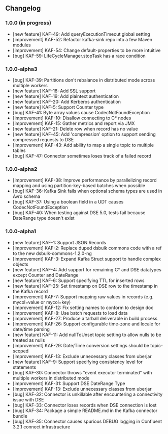 ## Changelog

### 1.0.0 (in progress)
- [new feature] KAF-49: Add queryExecutionTimeout global setting
- [improvement] KAF-52: Refactor kafka-sink repo into a few Maven modules
- [improvement] KAF-54: Change default-properties to be more intuitive
- [bug] KAF-59: LifeCycleManager.stopTask has a race condition

### 1.0.0-alpha3
- [bug] KAF-39: Partitions don't rebalance in distributed mode across multiple workers
- [new feature] KAF-18: Add SSL support
- [new feature] KAF-19: Add plaintext authentication
- [new feature] KAF-20: Add Kerberos authentication
- [new feature] KAF-5: Support Counter type
- [bug] KAF-41: Byte array values cause CodecNotFoundException
- [improvement] KAF-10: Disallow connecting to C* nodes
- [improvement] KAF-15: Gather metrics and report via JMX
- [new feature] KAF-21: Delete row when record has no value
- [new feature] KAF-45: Add 'compression' option to support sending compressed requests to DSE
- [improvement] KAF-43: Add ability to map a single topic to multiple tables
- [bug] KAF-47: Connector sometimes loses track of a failed record

### 1.0.0-alpha2
- [improvement] KAF-38: Improve performance by parallelizing record mapping and using partition-key-based batches when possible
- [bug] KAF-36: Kafka Sink fails when optional schema types are used in Avro schema
- [bug] KAF-37: Using a boolean field in a UDT causes CodecNotFoundException
- [bug] KAF-40: When testing against DSE 5.0, tests fail because DateRange type doesn't exist

### 1.0.0-alpha1
- [new feature] KAF-1: Support JSON Records
- [improvement] KAF-2: Replace duped dsbulk commons code with a ref to the new dsbulk-commons-1.2.0-ng
- [improvement] KAF-3: Expand Kafka Struct support to handle complex objects
- [new feature] KAF-4: Add support for remaining C* and DSE datatypes except Counter and DateRange
- [new feature] KAF-6: Support specifying TTL for inserted rows
- [new feature] KAF-25: Set timestamp on DSE row to the timestamp in the Kafka record
- [improvement] KAF-7: Support mapping raw values in records (e.g. mycol=value or mycol=key)
- [improvement] KAF-12: Fix setting names to conform to design doc
- [improvement] KAF-8: Use batch requests to load data
- [improvement] KAF-27: Produce a tarball deliverable in build process
- [improvement] KAF-26: Support configurable time-zone and locale for date/time parsing
- [new feature] KAF-11: Add nullToUnset topic setting to allow nulls to be treated as nulls
- [improvement] KAF-29: Date/Time conversion settings should be topic-scoped
- [improvement] KAF-13: Exclude unnecessary classes from uberjar
- [new feature] KAF-9: Support specifying consistency level for statements
- [bug] KAF-30: Connector throws "event executor terminated" with multiple workers in distributed mode
- [improvement] KAF-31: Support DSE DateRange Type
- [improvement] KAF-13: Exclude unnecessary classes from uberjar
- [bug] KAF-32: Connector is unkillable after encountering a connectivity issue with DSE
- [bug] KAF-33: Connector loses records when DSE connection is lost
- [bug] KAF-34: Package a simple README.md in the Kafka connector bundle
- [bug] KAF-35: Connector causes spurious DEBUG logging in Confluent 3.2.1 connect infrastructure

